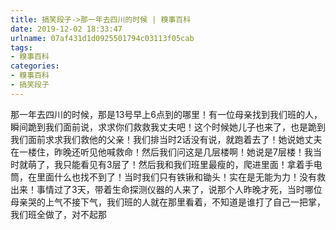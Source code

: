 ```yaml
---
title: 搞笑段子->那一年去四川的时候 | 糗事百科
date: 2019-12-02 18:33:47
urlname: 07af431d1d0925501794c03113f05cab
tags: 
- 糗事百科
categories:
- 糗事百科
- 搞笑段子
---
```

那一年去四川的时候，那是13号早上6点到的哪里！有一位母亲找到我们班的人，瞬间跪到我们面前说，求求你们救救我丈夫吧！这个时候她儿子也来了，也是跪到我们面前求求我们救他的父亲！我们排当时2话没有说，就跑着去了！她说她丈夫在一楼住，昨晚还听见他喊救命！然后我们问这是几层楼啊！她说是7层楼！我当时就萌了，我只能看见有3层了！然后我和我们班里最瘦的，爬进里面！拿着手电筒，在里面什么也找不到了！当时我们只有铁锹和锄头！实在是无能为力！没有救出来！事情过了3天，带着生命探测仪器的人来了，说那个人昨晚才死，当时哪位母亲哭的上气不接下气，我们班的人就在那里看着，不知道是谁打了自己一把掌，我们班全做了，对不起那


